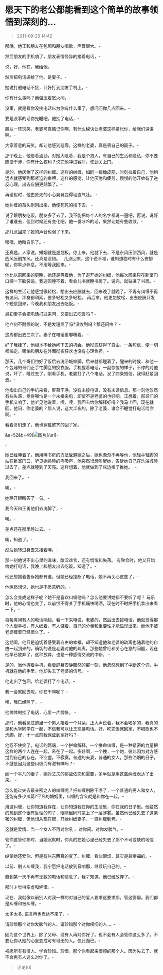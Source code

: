 # 愿天下的老公都能看到这个简单的故事领悟到深刻的...

> 2011-09-25 14:42

那晚，他正和朋友在包厢和朋友唱歌，声音很大。\-­

然后朋友的手机响了，朋友表情怪异的接着电话，\-­

说，好，他在，我给他。\-­

然后把电话递给了他。是妻子。\-­

她说打他电话不接，只好打到朋友手机上。\-­

你有什么事吗？他强压着怒火问，\-­

没事，就是看你没接电话以为你有什么事了，想问问你几点回来。\-­

要是没事的话你先睡吧。他挂了电话，\-­

朋友一阵玩笑，老婆可真惦记你啊，有什么秘诀让老婆这样紧张你，给我们讲讲啊。\-­

大家善意的玩笑，却让他感到耻辱，这样的老婆，真是丢自己的面子。\-­

那个晚上，他借着酒劲，对她大吼着，我是个男人，有自己的生活和隐私，你不要随便干涉，你有什么权利？说完他冲进客厅，使劲关上门。  \-­

是的，他厌倦了这样的纠缠。这样的纠缠，如同一根橡皮筋，时刻拉着自己，他稍远点就感受到那紧迫的束缚，这样的感觉，让他厌倦和疲劳，慢慢的他开始有了逆反心理，出去应酬更频繁了。\-­

再请假时，他由原先的小心翼翼变得理直气壮。 \-­

她纠缠的苗头刚刚出来，他便死死的按下去。 \-­

说了跟朋友吃饭，朋友多了去了，我不能把每个人的名字都说一遍吧，再说，说好了谁谁去，但到时候还有变化吧，他一番冰冷的话，果然让她有些收敛。\-­

那几点回来？她的声音也弱了下来。\-­

嘿嘿，他暗自乐了。\-­

还真是，人家说，婚姻就是翘翘板，你上来，他就下去，不是东风压倒西风，就是西风压倒东风。还真是没错。   几点回来，这个说不准，谁知道临时有什么安排呢，你早点休息，不用等我回来。\-­

他比以前回来的更晚，她还是等着他，为了避开她的纠缠，他每次回来只在卧室门口探一下脑袋说，我这回睡不着，看会儿书就睡书房了。说完，就钻进了书房。\-­

这样的生活让他感觉很轻松，想出去应酬就去，回来晚了就晚了。不再有纠缠不再有追问，浑身都利索，要多轻松又多轻松。 再后来，他更加放松，出去应酬只发个短信回来，今晚我和朋友出去吃饭。\-­

最初妻子会把电话打过来问，又要出去吃饭吗？\-­

他立刻不耐烦的说，不是发短信了吗?没收到吗？那还问啥？ \-­

这周都出去三次了。妻子在电话里嘟囔着。 \-­

好了我挂了，他根本不给她问下去的机会。他彻底获得了自由，一条短信，便一切都搞定，哪怕和朋友在外面彻夜狂欢也没有心理负担。\-­

那天，几个哥们约好了饭后去洗浴城修脚，后来就都睡着了，醒来的时候，和他一个包厢的哥们正手忙脚乱的换衣服，手机握着电话，一副惊惶的样子，不停的对他说，坏了，睡过去了，刚看手机，老婆打了八个电话，发了四条短信，我得赶紧回去。\-­

他掏出自己的手机来看，屏幕干净，没有未接电话，没有未读信息。那一刻他忽然有些失落，觉得哪怕是一个未接来电，即使不是老婆的也好吧。正想着，那哥们的手机又响了，他听见他说着，噢，噢，我回去给你解释好吗？我马上回，现在就回。他问，你老婆的？那人说，这大半夜的，除了老婆，谁会不睡觉打电话给你啊。\-­

看着哥们走了，他也穿戴整齐的回了家。\-­

&a=52&b=49\][](http://b49.photo.store.qq.com/http_imgload.cgi?/rurl4_b=f22742b0f822d089fe1a50903f12271acde76279771bf556f706accc8bfaf3cd38409e84fdfc12f964e44f3fc724b00ac95b8e1adb34d385e9584831ccdeefdd2d8f196d6d6a37bb933b26977a4c338f15f0247d&a=52&b=49)[![图片](https://pan.4a1801.life/d/NAS/Qzone_wyf/Blogs/images/A4F606C2.webp)](https://pan.4a1801.life/d/NAS/Qzone_wyf/Blogs/images/A4F606C2.webp)\[/url\]-­

\-­

她已经睡着了。他用睡书房的方法躲避她之后，她也渐渐不再等他，他轻手轻脚的站在卧室门口，听见她熟睡的呼吸声，他突然很想叫醒她，告诉她自己在洗浴城睡过去了，差点就睡到了天亮。这样想着，他就做到了床边推了推她。  -­

我回来了。 -­

噢，-­

她睁开眼睛答了一句。-­

我今天和王勇他们去洗脚了，-­

噢。-­

差点还在那里睡过去。 -­

噢，知道了。-­

然后她转过身去又接着睡。-­

那一刻他说不出心里的滋味，酸涩难言，还有惆怅和失落。 有聚会时，他又开始给她打电话，我晚上和朋友出去吃饭。知道了。-­

他还想接着告诉她都有谁，但她已经挂断了电话，她不再关心这些了，-­

他纵然想说，她也是不愿意听的。-­

怎么会变成这样子呢？她不是喜欢纠缠他吗？怎么他要讲她都不要听了呢？ 玩乐时，他的心情也变了，以前恨不得关了手机痛快喝酒，现在时不时把手机拿出来看一下。-­

每每席间有人的电话响起，看一下来电说，老婆的，然后出去接电话，他就觉得那个人很幸福，有人缠着，有人惦着，自己的分量和重要性才能显现出来，而他不被老婆缠着已经很久了。-­

这期间，他只是迫切着感受着自由的幸福，却不知道他和老婆的疏离也随着他的自由一起到来的。确切的说是老婆对他的疏离，那些她曾经和关心在意的问题，现在他早已放弃了，这种放弃，也是一种感情交流的中断。 -­

是的，当他握着手机，看着屏幕安静黯然的那一刻，他忽然想到了中断这个词，手机就在他的手里，他却失去了老婆的信号。 -­

他走出了包厢，给老婆打了个电话。-­

我一会就回去呢，你在干嘛呢？ -­

噢，我已经睡了。 -­

他悻悻的挂了电话，心里一片惆怅。 -­

那时，他看见过道里一个男人捂着一个耳朵，正大声说着，我不会喝多的，我真的是和大学同学在一起，不信我可以让王凯接电话。好，吃完饭就回家，不唱歌也不洗脚。好，十一点前我保证到家好吗？-­

他忍不住笑了。电话的两端，一个拼命解释，一个拼命纠缠，是一种紧密的力量把这样的两个人连在一起，系在了一起。多好啊，一个拽，一个跑，彼此因为对方感觉到自己的存在，不空虚，不寂寞，普通的夫妻，普通的女人，那些油烟的日子，不就是因为这些纠缠而有滋有味吗？-­

而一个平凡的妻子，她对丈夫的那些依恋和需要，多半就是用这些纠缠表达了出来。 -­

怎么能过失去最亲密之人的纠缠呢？把纠缠剔除干净了，一个普通的男人和女人，还能有多少瓜葛?平凡的婚姻里，纠缠的含义就是和你在一起。-­

用这纠缠，让你知道我存在，让你知道我在你的生活里，你在我的日子里。他猛然的想到这个很有哲理的句子，眼睛里同时蒙上了一层薄雾。虽然他已经失去了这亲密的纠缠，但他想从现在起，开始纠缠妻子，一直纠缠到老。-­

这就是爱情、当一个女人不再对你吼 、对你闹。对你发脾气，-­

管你这管你那时、当她沉默时，你真的在她心里已经失去了那个不可或缺的地位了。-­

纵使她还爱你、但是有些东西真的变了。纠缠、看似很烦、其实是最幸福的。-­

以前、别人纠缠我，我宁愿把电话放到音响那，继续玩自己的。-­

直到某一天不再有无数的电话和信息了，我才知道。他已经放弃了。-­

那时才觉得空虚和惋惜。-­

现在、我就像以前别人对我一样的对自己的爱人要求这要求那，管这管那。我们都是纠缠和被纠缠。-­

太多太多..语言再也表达不来了、-­

请珍惜那个对你发脾气的人、请珍惜那个对你唠叨的人，。-­

因为这个世界上、除了父母、没有人再对你好了。也不会有人会管你这么多了。不要让你从她的心里变成可有可无的人。仅此而已。-­

祝愿所有有情人、学会珍惜。珍惜。那个你看起来很烦的那个人。因为失去了、就不会再有人这么对你了。-­

> 评论(0)
